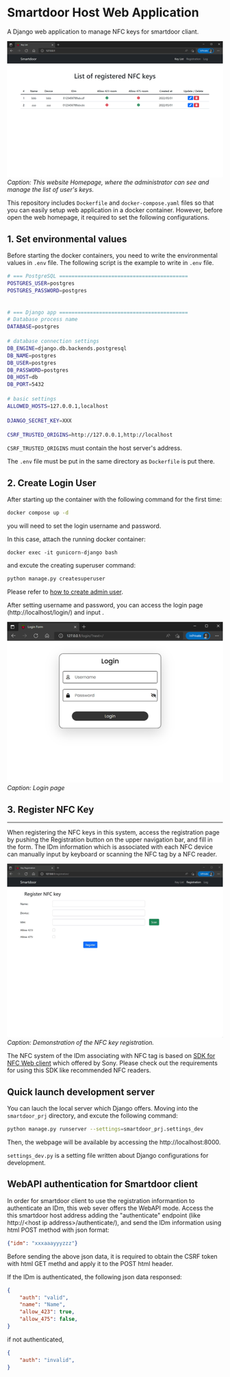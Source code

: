 # Smartdoor Host Web Application

A Django web application to manage NFC keys for smartdoor cliant.

![Smartdoor Host Web Home Page](docs/images/homepage.png)
*Caption: This website Homepage, where the administrator can see and manage the list of user's keys.*


This repository includes `Dockerfile` and `docker-compose.yaml` files so that you can easily setup web application in a docker container.
However, before open the web homepage, it required to set the following configurations.


## 1. Set environmental values

Before starting the docker containers, you need to write the environmental values in `.env` file. The following script is the example to write in `.env` file.
```bash
# === PostgreSQL ==========================================
POSTGRES_USER=postgres
POSTGRES_PASSWORD=postgres


# === Django app ==========================================
# Database process name
DATABASE=postgres

# database connection settings
DB_ENGINE=django.db.backends.postgresql
DB_NAME=postgres
DB_USER=postgres
DB_PASSWORD=postgres
DB_HOST=db
DB_PORT=5432

# basic settings
ALLOWED_HOSTS=127.0.0.1,localhost

DJANGO_SECRET_KEY=XXX

CSRF_TRUSTED_ORIGINS=http://127.0.0.1,http://localhost
```
`CSRF_TRUSTED_ORIGINS` must contain the host server's address.

The `.env` file must be put in the same directory as `Dockerfile` is put there.


## 2. Create Login User

After starting up the container with the following command for the first time:

```bash
docker compose up -d
```
you will need to set the login username and password.

In this case, attach the running docker container:
```shell
docker exec -it gunicorn-django bash
```
and excute the creating superuser command:
```bash
python manage.py createsuperuser
```
Please refer to [how to create admin user](https://docs.djangoproject.com/en/4.0/intro/tutorial02/#creating-an-admin-user).

After setting username and password, you can access the login page (http://localhost/login/) and input .

![Smartdoor Host login](docs/images/loginpage.png)
*Caption: Login page*

## 3. Register NFC Key
---
When registering the NFC keys in this system, access the registration page by pushing the Registration button on the upper navigation bar, and fill in the form. The IDm information which is associated with each NFC device can manually input by keyboard or scanning the NFC tag by a NFC reader.

![Smartdoor Host registration](docs/images/keyregistration.gif)
*Caption: Demonstration of the NFC key registration.*

The NFC  system of the IDm associating with NFC tag is based on [SDK for NFC Web client](https://www.sony.co.jp/Products/felica/business/products/sdk/ICS-DCWC1.html) which offered by Sony. Please check out the requirements for using this SDK like recommended NFC readers.


## Quick launch development server

You can lauch the local server which Django offers.
Moving into the `smartdoor_prj` directory, and excute the following command:
```bash
python manage.py runserver --settings=smartdoor_prj.settings_dev
```
Then, the webpage will be available by accessing the http://localhost:8000.

`settings_dev.py` is a setting file written about Django configurations for development.


## WebAPI authentication for Smartdoor client

In order for smartdoor client to use the registration informantion to authenticate an IDm, this web sever offers the WebAPI mode.
Access the this smartdoor host address adding the "authenticate" endpoint (like http://\<host ip address\>/authenticate/),
and send the IDm information using html POST method with json format:
```json
{"idm": "xxxaaayyyzzz"}
```

Before sending the above json data, it is required to obtain the CSRF token with html GET methd and apply it to the POST html header.

If the IDm is authenticated, the following json data responsed:
```json
{
    "auth": "valid",
    "name": "Name",
    "allow_423": true,
    "allow_475": false,
}
```

if not authenticated,
```json
{
    "auth": "invalid",
}
```
